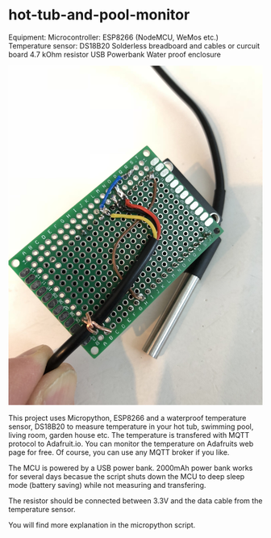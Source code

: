# hot-tub-and-pool-monitor

Equipment:
Microcontroller: ESP8266 (NodeMCU, WeMos etc.)
Temperature sensor: DS18B20
Solderless breadboard and cables or curcuit board
4.7 kOhm resistor 
USB Powerbank
Water proof enclosure

![Circuit board with ESP8266 and resistor](https://raw.githubusercontent.com/roarnyg/hot-tub-and-pool-temperature-monitor/master/Circuit%20board.jpg)

This project uses Micropython, ESP8266 and a waterproof temperature sensor, DS18B20 to measure temperature in your hot tub, swimming pool, living room, garden house etc. The temperature is transfered with MQTT protocol to Adafruit.io. You can monitor the temperature on Adafruits web page for free. Of course, you can use any MQTT broker if you like.

The MCU is powered by a USB power bank. 2000mAh power bank works for several days becasue the script shuts down the MCU to deep sleep mode (battery saving) while not measuring and transfering.

The resistor should be connected between 3.3V and the data cable from the temperature sensor. 

You will find more explanation in the micropython script. 
